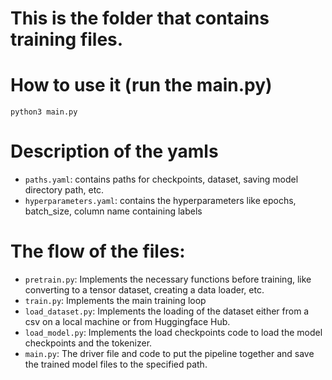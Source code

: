 # This is the folder that contains training files.
# How to use it (run the main.py)

    python3 main.py
   
# Description of the yamls
- `paths.yaml`: contains paths for checkpoints, dataset, saving model directory path, etc.
- `hyperparameters.yaml`: contains the hyperparameters like epochs, batch_size, column name containing labels

# The flow of the files:
- `pretrain.py`: Implements the necessary functions before training, like converting to a tensor dataset, creating a data loader, etc.
- `train.py`: Implements the main training loop
- `load_dataset.py`: Implements the loading of the dataset either from a csv on a local machine or from Huggingface Hub.
- `load_model.py`: Implements the load checkpoints code to load the model checkpoints and the tokenizer.
- `main.py`: The driver file and code to put the pipeline together and save the trained model files to the specified path.
